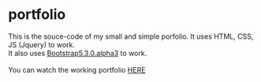 # portfolio

This is the souce-code of my small and simple porfolio.
It uses HTML, CSS, JS (Jquery) to work.<br>
It also uses [Bootstrap5.3.0.alpha3](https://getbootstrap.com/) to work.
<br>
<br>
You can watch the working portfolio [HERE](https://creati-work.ch/portfolio/index.html)
